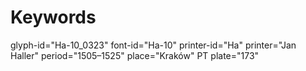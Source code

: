 # Keywords
glyph-id="Ha-10_0323"
font-id="Ha-10"
printer-id="Ha"
printer="Jan Haller"
period="1505–1525"
place="Kraków"
PT plate="173"
